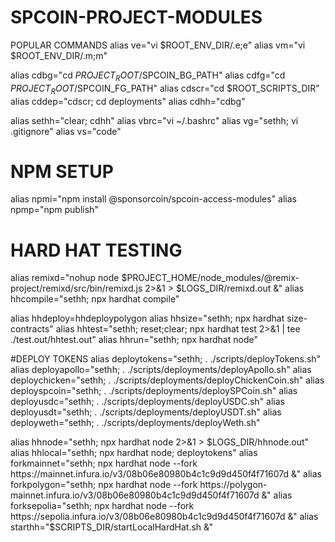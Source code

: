 # SPCOIN-PROJECT-MODULES

POPULAR COMMANDS
alias ve="vi $ROOT_ENV_DIR/.e;e"
alias vm="vi $ROOT_ENV_DIR/.m;m"

alias cdbg="cd $PROJECT_ROOT/$SPCOIN_BG_PATH"
alias cdfg="cd $PROJECT_ROOT/$SPCOIN_FG_PATH"
alias cdscr="cd $ROOT_SCRIPTS_DIR"
alias cddep="cdscr; cd deployments"
alias cdhh="cdbg"

alias sethh="clear; cdhh"
alias vbrc="vi ~/.bashrc"
alias vg="sethh; vi .gitignore"
alias vs="code"

# NPM SETUP
alias npmi="npm install @sponsorcoin/spcoin-access-modules"
alias npmp="npm publish"


# HARD HAT TESTING
alias remixd="nohup node $PROJECT_HOME/node_modules/@remix-project/remixd/src/bin/remixd.js 2>&1 > $LOGS_DIR/remixd.out &"
alias hhcompile="sethh; npx hardhat compile"

alias hhdeploy=hhdeploypolygon
alias hhsize="sethh; npx hardhat size-contracts"
alias hhtest="sethh; reset;clear; npx hardhat test 2>&1 | tee ./test.out/hhtest.out"
alias hhrun="sethh;  npx hardhat node"

#DEPLOY TOKENS
alias deploytokens="sethh; . ./scripts/deployTokens.sh"
alias deployapollo="sethh; . ./scripts/deployments/deployApollo.sh"
alias deploychicken="sethh; . ./scripts/deployments/deployChickenCoin.sh"
alias deployspcoin="sethh; . ./scripts/deployments/deploySPCoin.sh"
alias deployusdc="sethh; . ./scripts/deployments/deployUSDC.sh"
alias deployusdt="sethh; . ./scripts/deployments/deployUSDT.sh"
alias deployweth="sethh; . ./scripts/deployments/deployWeth.sh"

alias hhnode="sethh; npx hardhat node  2>&1 > $LOGS_DIR/hhnode.out"
alias hhlocal="sethh; npx hardhat node; deploytokens"
alias forkmainnet="sethh; npx hardhat node --fork https://mainnet.infura.io/v3/08b06e80980b4c1c9d9d450f4f71607d &"
alias forkpolygon="sethh; npx hardhat node --fork https://polygon-mainnet.infura.io/v3/08b06e80980b4c1c9d9d450f4f71607d &"
alias forksepolia="sethh; npx hardhat node --fork https://sepolia.infura.io/v3/08b06e80980b4c1c9d9d450f4f71607d &"
alias starthh="$SCRIPTS_DIR/startLocalHardHat.sh &"